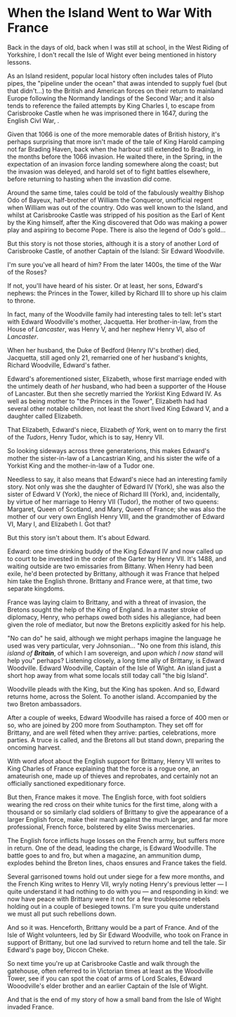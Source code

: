 # When the Island Went to War With France

Back in the days of old, back when I was still at school, in the West Riding of Yorkshire, I don't recall the Isle of Wight ever being mentioned in history lessons.

As an Island resident, popular local history often includes tales of Pluto pipes, the "pipeline under the ocean" that awas intended to supply fuel (but that didn't...) to the British and American forces on their return to mainland Europe following the Normandy landings of the Second War; and it also tends to reference the failed attempts by King Charles I, to escape from Carisbrooke Castle when he was imprisoned there in 1647, during the English Civl War, .

Given that 1066 is one of the more memorable dates of British history, it's perhaps surprising that more isn't made of the tale of King Harold camping not far Brading Haven, back when the harbour still extended to Brading, in the months before the 1066 invasion. He waited there, in the Spring, in the expectation of an invasion force landing somewhere along the coast; but the invasion was deleyed, and harold set of to fight battles elsewhere, before returning to hasting when the invastion *did* come.

Around the same time, tales could be told of the fabulously wealthy Bishop Odo of Bayeux, half-brother of William the Conqueror, unofficial regent when William was out of the country. Odo was well known to the Island, and whilst at Carisbrooke Castle was stripped of his position as the Earl of Kent by the King himself, after the King discovered that Odo was making a power play and aspiring to become Pope. There is also the legend of Odo's gold...

But this story is not those stories, although it is a story of another Lord of Carisbrooke Castle, of another Captain of the Island: Sir Edward Woodville.

I'm sure you've all heard of him? From the later 1400s, the time of the War of the Roses?

If not, you'll have heard of his sister. Or at least, her sons, Edward's nephews: the Princes in the Tower, killed by Richard III to shore up his claim to throne.

In fact, many of the Woodville family had interesting tales to tell: let's start with Edward Woodville's mother, Jacquetta. Her brother-in-law, from the House of *Lancaster*, was Henry V, and her nephew Henry VI, also of *Lancaster*.

When her husband, the Duke of Bedford (Henry IV's brother) died, Jacquetta, still aged only 21, remarried one of her husband's knights, Richard Woodville, Edward's father.

Edward's aforementioned sister, Elizabeth, whose first marriage ended with the untimely death of *her* husband, who had been a supporter of the House of Lancaster. But then she secretly married the *York*ist King Edward IV. As well as being mother to "the Princes in the Tower", Elizabeth had had several other notable children, not least the short lived King Edward V, and a daughter called Elizabeth.

That Elizabeth, Edward's niece, Elizabeth *of York*, went on to marry the first of the *Tudors*, Henry Tudor, which is to say, Henry VII.

So looking sideways across three generaterions, this makes Edward's mother the sister-in-law of a Lancastrian King, and his sister the wife of a Yorkist King and the mother-in-law of a Tudor one.

Needless to say, it also means that Edward's niece had an interesting family story. Not only was she the daughter of Edward IV (York), she was also the sister of Edward V (York), the niece of Richard III (York), and, incidentally, by virtue of her marriage to Henry VII (Tudor), the mother of two queens: Margaret, Queen of Scotland, and Mary, Queen of France; she was also the mother of our very own English Henry VIII, and the grandmother of Edward VI, Mary I, and Elizabeth I. Got that?

But this story isn't about them. It's about Edward.

Edward: one time drinking buddy of the King Edward IV and now called up to court to be invested in the order of the Garter by Henry VII. It's 1488, and waiting outside are two emissaries from Bittany. When Henry had been exile, he'd been protected by Brittany, although it was France that helped him take the English throne. Brittany and France were, at that time, two separate kingdoms.

France was laying claim to Brittany, and with a threat of invasion, the Bretons sought the help of the King of England. In a master stroke of diplomacy, Henry, who perhaps owed both sides his allegiance, had been given the role of mediator, but now the Bretons explicitly asked for his help.

"No can do" he said, although we might perhaps imagine the language he used was very particular, very Johnsonian... "No one from *this* island, *this island of __Britain__*, of which I am sovereign, and *upon which I now stand* will help you" perhaps? Listening closely, a long time ally of Brittany, is Edward Woodville. Edward Woodville, Captain of the Isle of Wight. An island just a short hop away from what some locals still today call "the big Island".

Woodville pleads with the King, but the King has spoken. And so, Edward returns home, across the Solent. To another island. Accompanied by the two Breton ambassadors.

After a couple of weeks, Edward Woodville has raised a force of 400 men or so, who are joined by 200 more from Southampton. They set off for Brittany, and are well fêted when they arrive: parties, celebrations, more parties. A truce is called, and the Bretons all but stand down, preparing the oncoming harvest.

With word afoot about the English support for Brittany, Henry VII writes to King Charles of France explaining that the force is a rogue one, an amateurish one, made up of thieves and reprobates, and certainly not an officially sanctioned expeditionary force.

But then, France makes it move. The English force, with foot soldiers wearing the red cross on their white tunics for the first time, along with a thousand or so similarly clad soldiers of Brittany to give the appearance of a larger English force, make their march against the much larger, and far more professional, French force, bolstered by elite Swiss mercenaries.

The English force inflicts huge losses on the French army, but suffers more in return. One of the dead, leading the charge, is Edward Woodville. The battle goes to and fro, but when a magazine, an ammunition dump, explodes behind the Breton lines, chaos ensures and France takes the field.

Several garrisoned towns hold out under siege for a few more months, and the French King writes to Henry VII, wryly noting Henry's previous letter — I quite understand it had nothing to do with you — and responding in kind: we now have peace with Brittany were it not for a few troublesome rebels holding out in a couple of besieged towns. I'm sure you quite understand we must all put such rebellions down.

And so it was. Henceforth, Brittany would be a part of France. And of the Isle of Wight volunteers, led by Sir Edward Woodville, who took on France in support of Brittany, but one lad survived to return home and tell the tale. Sir Edward's page boy, Diccon Cheke.

So next time you're up at Carisbrooke Castle and walk through the gatehouse, often referred to in Victorian times at least as the Woodville Tower, see if you can spot the coat of arms of Lord Scales, Edward Wooodville's elder brother and an earlier Captain of the Isle of Wight.

And that is the end of my story of how a small band from the Isle of Wight invaded France.
